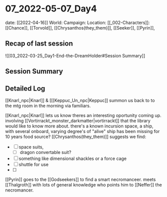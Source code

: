 # 07_2022-05-07_Day4
date: [[2022-04-16]]
World:
Campaign:
Location:
[[_002-Characters]]: [[Chance]], [[Torvold]], [[Chrysanthos(they_them)]], [[Seeker]], [[Pyrin]],

## Recap of last session
![[03_2022-03-25_Day1-End-the-DreamHolder#Session Summary]]
## Session Summary


## Detailed Log
[[Knarl_npc|Knarl]] & [[[Keppuc_Un_npc|Keppuc]] summon us back to to the mtg room in the morning via familiars.


[[Knarl_npc|Knarl]] lets us know theres an interesting oportunity coming up. involving [[Vortirrackt_monster_darkmatter|vortirrackt]] that the library would like to know more about.
	there's a known incursion space, a ship, with several onboard, varying degree's of "alive"
	ship has been missing for 10 years
	food source?
[[Chrysanthos(they_them)]] suggests we find:
- [ ] space suits, 
	- [ ] dragon convertable suit?
- [ ] something like dimensional shackles or a force cage
- [ ] shuttle for use
- [ ] 

[[Pyrin]] goes to the [[Godseekers]] to find a smart necromanceer. meets [[Thalgroth]] with lots of general knowledge who points him to [[Neffer]] the necromancer.
